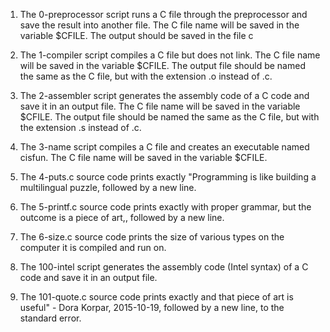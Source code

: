 1. The 0-preprocessor script runs a C file through the preprocessor and save the result into another file. The C file name will be saved in the variable $CFILE. The output should be saved in the file c

2. The 1-compiler script compiles a C file but does not link. The C file name will be saved in the variable $CFILE. The output file should be named the same as the C file, but with the extension .o instead of .c.

3. The 2-assembler script generates the assembly code of a C code and save it in an output file.
The C file name will be saved in the variable $CFILE. The output file should be named the same as the C file, but with the extension .s instead of .c.

4. The 3-name script compiles a C file and creates an executable named cisfun. The C file name will be saved in the variable $CFILE.

5. The 4-puts.c source code prints exactly "Programming is like building a multilingual puzzle, followed by a new line.

6. The 5-printf.c source code prints exactly with proper grammar, but the outcome is a piece of art,, followed by a new line.

7. The 6-size.c source code prints the size of various types on the computer it is compiled and run on.

8. The 100-intel script generates the assembly code (Intel syntax) of a C code and save it in an output file.

9. The 101-quote.c source code prints exactly and that piece of art is useful" - Dora Korpar, 2015-10-19, followed by a new line, to the standard error.
